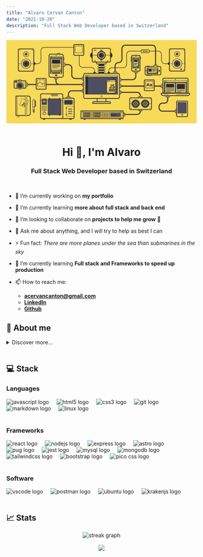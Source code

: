 ```yaml
---
title: "Alvaro Cervan Canton"
date: "2021-10-20"
description: "Full Stack Web Developer based in Switzerland"
---
```


<div class='banner'>
<img src='https://raw.githubusercontent.com/JackGraymer/JackGraymer/main/src/img/javascript.gif' alt='JavasCript image Header'>
</div>

<br>

<h1 align="center">Hi 👋, I'm Alvaro</h1>
<h3 align="center">Full Stack Web Developer based in Switzerland</h3>

<br>

- 🔭 I’m currently working on **my portfolio**

- 🌱 I’m currently learning **more about full stack and back end**

- 👯 I’m looking to collaborate on **projects to help me grow** 🌱

- 💬 Ask me about anything, and I will try to help as best I can

- ⚡ Fun fact: _There are more planes under the sea than submarines in the sky_

- 🌱 I’m currently learning **Full stack and Frameworks to speed up production**

- 📫 How to reach me:
  - **acervancanton@gmail.com**
  - **[LinkedIn](https://www.linkedin.com/in/alvaro-cervan-canton-1085551b3/)**
  - **[Github](https://github.com/JackGraymer)**

## 🧔 About me

<details>
<summary>Discover more... </summary>

### 🔥 Motivation

Computers always attracted my attention, all the information and endless content, programs and games to discover were amazing.
After a while, it became a common thing to think about (without any technical knowledge) how I would have done it: this game is missing this, this webpage misses that feature, etc.

So it was more and more exciting to have the skills to one day be able to make those changes or create something from scratch.

> The programmers of tomorrow are the _wizards of the future_.

> It is the closest thing we have to **super powers**.

<br>

### 🖥️ The Web Developer Way

As a kid I always loved videogames and computers, but also outdoors and sports.
I finally decided to go for a Sport Science degree and a Masters in Education and Teaching.

Had my time and experience as a teacher, and it was wonderful, a bit stressful but other than that pretty enjoyable and rewarding.

After deciding to move abroad to 🇨🇭 **Switzerland**, I started a journey to teach myself **Full Stack Web Development**, and found an amazing open source curriculum: [The Odin Project](https://www.theodinproject.com/dashboard)

That was early 2022, and after a bit more than a year of studying, reading, watching and following tutorials and doing some projects, I have finally finished the curriculum and ready to move on to the industry.

<br>

### 🛠️ Jack of All Trades

As mentioned before, I got a Bachelor's and Master's degree and self education in Web Development.
But even before that, I have been so many things...
My entire adult life has beeen full of part-time and summer touching **a lot of areas**, here are some of those:

- Open Source contributor
- Physical Education Teacher
- Software translator
- Construction worker
- Swimming instructor
- Bike mechanic
- Kitchen help

And then some more. It was a incredible and bumpy ride, but now it's time to settle down in something more creative and specific.
And none of those have been wasted time, in every one I have learnt valuable lessons and skills that brought me to be who I am today

</details>
<br>

## 💻 Stack

### Languages

<div align="left">
  <img src="https://cdn.jsdelivr.net/gh/devicons/devicon/icons/javascript/javascript-original.svg" height="50" alt="javascript logo"  />
  <img width="12" />
  <img src="https://cdn.jsdelivr.net/gh/devicons/devicon/icons/html5/html5-original.svg" height="50" alt="html5 logo"  />
  <img width="12" />
  <img src="https://cdn.jsdelivr.net/gh/devicons/devicon/icons/css3/css3-original.svg" height="50" alt="css3 logo"  />
  <img width="12" />
  <img src="https://cdn.simpleicons.org/git/F05032" height="50" alt="git logo"  />
  <img width="12" />
  <img src="https://skillicons.dev/icons?i=md" height="50" alt="markdown logo"  />
  <img width="12" />
  <img src="https://cdn.jsdelivr.net/gh/devicons/devicon/icons/linux/linux-original.svg" height="50" alt="linux logo"  />
</div>

<br>

### Frameworks

<div align="left">
  <img src="https://cdn.jsdelivr.net/gh/devicons/devicon/icons/react/react-original.svg" height="50" alt="react logo"  />
  <img width="12" />
  <img src="https://cdn.jsdelivr.net/gh/devicons/devicon/icons/nodejs/nodejs-original.svg" height="50" alt="nodejs logo"  />
  <img width="12" />
  <img src="https://skillicons.dev/icons?i=express" height="50" alt="express logo"  />
  <img width="12" />
  <img src="https://cdn.simpleicons.org/astro/FF5D01" height="50" alt="astro logo"  />
  <img width="12" />
  <img src="https://skillicons.dev/icons?i=pug" height="50" alt="pug logo"  />
  <img width="12" />
  <img src="https://cdn.jsdelivr.net/gh/devicons/devicon/icons/jest/jest-plain.svg" height="50" alt="jest logo"  />
  <img width="12" />
  <img src="https://cdn.jsdelivr.net/gh/devicons/devicon/icons/mysql/mysql-original.svg" height="50" alt="mysql logo"  />
  <img width="12" />
  <img src="https://cdn.simpleicons.org/mongodb/47A248" height="50" alt="mongodb logo"  />
  <img width="12" />
  <img src="https://cdn.simpleicons.org/tailwindcss/06B6D4" height="50" alt="tailwindcss logo"  />
  <img width="12" />
  <img src="https://cdn.simpleicons.org/bootstrap/7952B3" height="50" alt="bootstrap logo"  />
  <img width="12" />
  <img src="https://www.vectorlogo.zone/logos/picocss/picocss-icon.svg" height="50" alt="pico css logo"  />
</div>

<br>

### Software

<div align="left">
  <img src="https://cdn.jsdelivr.net/gh/devicons/devicon/icons/vscode/vscode-original.svg" height="50" alt="vscode logo"  />
  <img width="12" />
  <img src="https://cdn.simpleicons.org/postman/FF6C37" height="50" alt="postman logo"  />
  <img width="12" />
  <img src="https://cdn.simpleicons.org/ubuntu/E95420" height="50" alt="ubuntu logo"  />
  <img width="12" />
  <img src="https://cdn.simpleicons.org/gitkraken/179287" height="50" alt="krakenjs logo"  />
</div>

<br>

## 📈 Stats

<div align=center class='stats'>
<img src="https://streak-stats.demolab.com?user=jackgraymer&locale=en&mode=daily&theme=dark&hide_border=false&border_radius=5&order=3" height="250" alt="streak graph"  />

<br>
 
<br>

<img height="250" src="https://github-readme-stats-jackgraymer.vercel.app/api/top-langs/?username=jackgraymer&layout=compact&custom_title=Most%20used%20languages&langs_count=10&include_all_commits=true&hide_progress=false&hide_border=false&theme=dark&hide=">

</div>

<!--
 https://profile-readme-generator.com/

  https://rahuldkjain.github.io/gh-profile-readme-generator/
-->
